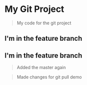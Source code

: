 # My Git Project

> My code for the git project


## I'm in the feature branch

## I'm in the feature branch

>Added the master again

> Made changes for git pull demo

